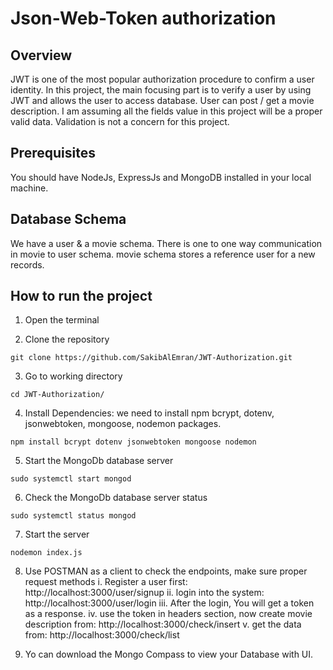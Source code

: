 # Json-Web-Token authorization
## Overview
JWT is one of the most popular authorization procedure to confirm a user identity. In this project, the main focusing part is to verify a user by using JWT and allows the user to access database. User can post / get a movie description. I am assuming all the fields value in this project will be a proper valid data. Validation is not a concern for this project.

## Prerequisites
You should have NodeJs, ExpressJs and MongoDB installed in your local machine.

## Database Schema
We have a user & a movie schema. There is one to one way communication in movie to user schema. movie schema stores a reference user for a new records.

## How to run the project
1. Open the terminal

2. Clone the repository
```
git clone https://github.com/SakibAlEmran/JWT-Authorization.git
```
3. Go to working directory
```
cd JWT-Authorization/
```
4. Install Dependencies: we need to install npm bcrypt, dotenv, jsonwebtoken, mongoose, nodemon packages.
```
npm install bcrypt dotenv jsonwebtoken mongoose nodemon
```
5. Start the MongoDb database server
```
sudo systemctl start mongod
```
6. Check the MongoDb database server status
```
sudo systemctl status mongod
```
7. Start the server
```
nodemon index.js
```
8. Use POSTMAN as a client to check the endpoints, make sure proper request methods
i.  Register a user first: http://localhost:3000/user/signup
ii. login into the system: http://localhost:3000/user/login
iii. After the login, You will get a token as a response.
iv. use the token in headers section, now create movie description from:  http://localhost:3000/check/insert
v. get the data from: http://localhost:3000/check/list

9. Yo can download the Mongo Compass to view your Database with UI.
